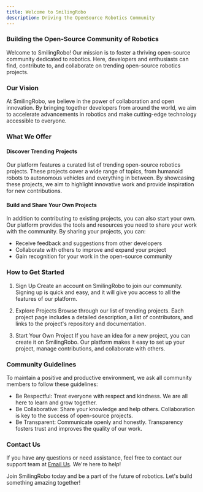 ```yaml
---
title: Welcome to SmilingRobo
description: Driving the OpenSource Robotics Community
---
```


### Building the Open-Source Community of Robotics

Welcome to SmilingRobo! Our mission is to foster a thriving open-source community dedicated to robotics. Here, developers and enthusiasts can find, contribute to, and collaborate on trending open-source robotics projects.

### Our Vision

At SmilingRobo, we believe in the power of collaboration and open innovation. By bringing together developers from around the world, we aim to accelerate advancements in robotics and make cutting-edge technology accessible to everyone.

### What We Offer

#### Discover Trending Projects

Our platform features a curated list of trending open-source robotics projects. These projects cover a wide range of topics, from humanoid robots to autonomous vehicles and everything in between. By showcasing these projects, we aim to highlight innovative work and provide inspiration for new contributions.

#### Build and Share Your Own Projects

In addition to contributing to existing projects, you can also start your own. Our platform provides the tools and resources you need to share your work with the community. By sharing your projects, you can:

- Receive feedback and suggestions from other developers
- Collaborate with others to improve and expand your project
- Gain recognition for your work in the open-source community

### How to Get Started
1. Sign Up
Create an account on SmilingRobo to join our community. Signing up is quick and easy, and it will give you access to all the features of our platform.

2. Explore Projects
Browse through our list of trending projects. Each project page includes a detailed description, a list of contributors, and links to the project's repository and documentation.

3. Start Your Own Project
If you have an idea for a new project, you can create it on SmilingRobo. Our platform makes it easy to set up your project, manage contributions, and collaborate with others.

### Community Guidelines
To maintain a positive and productive environment, we ask all community members to follow these guidelines:

- Be Respectful: Treat everyone with respect and kindness. We are all here to learn and grow together.
- Be Collaborative: Share your knowledge and help others. Collaboration is key to the success of open-source projects.
- Be Transparent: Communicate openly and honestly. Transparency fosters trust and improves the quality of our work.

### Contact Us
If you have any questions or need assistance, feel free to contact our support team at [Email Us](mailto:support@smilingrobo.com). We're here to help!

Join SmilingRobo today and be a part of the future of robotics. Let's build something amazing together!